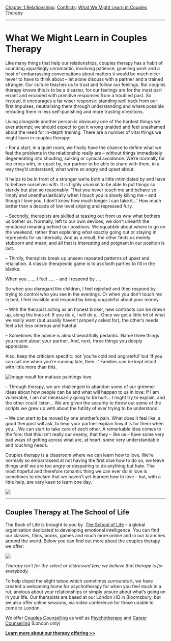 [Chapter 1.Relationships](https://www.theschooloflife.com/thebookoflife/category/relationships/): [Conflicts](https://www.theschooloflife.com/thebookoflife/category/relationships/conflicts/): [What We Might Learn in Couples Therapy](https://www.theschooloflife.com/thebookoflife/what-we-might-learn-in-couples-therapy/)

* * *

# What We Might Learn in Couples Therapy

Like many things that help our relationships, couples therapy has a habit of sounding appallingly unromantic, involving patience, gruelling work and a host of embarrassing conversations about matters it would be much nicer never to have to think about – let alone discuss with a partner and a trained stranger. Our culture teaches us to trust and follow our feelings. But couples therapy knows this is to be a disaster, for our feelings are for the most part errant and encoded with primitive responses from a troubled past. So instead, it encourages a far wiser response: standing well back from our first impulses, neutralising them through understanding and where possible rerouting them in less self-punishing and more trusting directions.

Living alongside another person is obviously one of the hardest things we ever attempt; we should expect to get it wrong unaided and feel unashamed about the need for in-depth training. There are a number of vital things we might learn in couples therapy:

– For a start, in a quiet room, we finally have the chance to define what we feel the problems in the relationship really are – without things immediately degenerating into shouting, sulking or cynical avoidance. We’re normally far too cross with, or upset by, our partner to be able to share with them, in a way they’d understand, what we’re so angry and upset about.

It helps to be in front of a stranger we’re both a little intimidated by and have to behave ourselves with. It is highly unusual to be able to put things so starkly but also so reasonably: ‘That you never touch me and behave so limply and unenthusiastically when I touch you is slowly killing me – and though I love you, I don’t know how much longer I can take it…’ How much better than a decade of low level sniping and repressed fury.

– Secondly, therapists are skilled at teasing out from us _why_ what bothers us bother us. Normally, left to our own devices, we don’t unearth the emotional meaning behind our positions. We squabble about where to go on the weekend, rather than explaining what exactly going out or staying in represents for us internally. And as a result, the other finds us merely stubborn and mean; and all that is interesting and poignant in our position is lost.

– Thirdly, therapists break up unseen repeated patterns of upset and retaliation. A classic therapeutic game is to ask both parties to fill in the blanks:

When you ….., I feel ….. – and I respond by ….

So when you disregard the children, I feel rejected and then respond by trying to control who you see in the evenings. Or when you don’t touch me in bed, I feel invisible and respond by being ungrateful about your money.

– With the therapist acting as an honest broker, new contracts can be drawn up, along the lines of: If you do x, I will do y… Once we get a little bit of what we really want (but usually haven’t properly asked for), the other’s needs feel a lot less onerous and hateful.

– Sometimes the advice is almost beautifully pedantic. Name three things you resent about your partner. And, next, three things you deeply appreciate.

Also, keep the criticism specific: not ‘you’re cold and ungrateful’ but ‘if you can call me when you’re running late, then…’ Families can be kept intact with little more than this.

![Image result for matisse paintings love](https://i.pinimg.com/736x/fc/9d/d1/fc9dd1ed17ad8d68e6df9c1edcf0b39e--matisse-paintings-matisse-art.jpg)

– Through therapy, we are challenged to abandon some of our grimmer ideas about how people can be and what will happen to us in love: If I am vulnerable, I am not necessarily going to be hurt… I might try to explain, and the other could listen… We are given the security to throw out some of the scripts we grew up with about the futility of ever trying to be understood.

– We can start to be moved by one another’s pain. What does it feel like, a good therapist will ask, to hear your partner explain how it is for them when you… We can start to take care of each other. A remarkable idea comes to the fore; that this isn’t really our enemy, that they – like us – have some very bad ways of getting across what are, at heart, some very understandable and touching needs.

Couples therapy is a classroom where we can learn how to love. We’re normally so embarrassed at not having the first clue how to do so, we leave things until we are too angry or despairing to do anything but hate. The most hopeful and therefore romantic thing we can ever do in love is sometimes to declare that we haven’t yet learned how to love – but, with a little help, are very keen to learn one day.

[![](https://img.youtube.com/vi/wb_cnk7Bm8k/0.jpg)](https://www.youtube.com/embed/wb_cnk7Bm8k '')

* * *

## 

## Couples Therapy at The School of Life

The Book of Life is brought to you by &nbsp;[The School of Life](http://www.theschooloflife.com/?utm_source=TBOL%20article%20content%20banner%20-%20TSOL%20main%20site&utm_campaign=TBOL%20article%20content%20banner%20-%20TSOL%20main%20site&utm_content=TBOL%20article%20content%20banner%20-%20TSOL%20main%20site "The School of Life") – a global organisation dedicated to developing emotional intelligence. You can find our classes, films, books, games and much more online and in our branches around the world. Below you can find out more about the couples therapy we offer:

[![](https://www.theschooloflife.com/thebookoflife/wp-content/uploads/2018/05/School-Of-Life_March-2018_099.jpg)](https://www.theschooloflife.com/shop/couple-counselling/)

_Therapy isn’t for the select or distressed few; we believe that therapy is for everybody._

To help dispel the slight taboo which sometimes surrounds it, we have created a welcoming home for psychotherapy for when you feel stuck in a rut, anxious about your relationships or simply unsure about what’s going on in your life. Our therapists are based at our London HQ in Bloomsbury, but we also offer online sessions, via video conference for those unable to come to London.

We offer [Couples Counselling](https://www.theschooloflife.com/shop/couple-counselling/) as well as&nbsp;[Psychotherapy](https://www.theschooloflife.com/shop/psychotherapy/?utm_source=TBOL%20Bottom%20Banner%20Twenty%20Key%20Concepts%20from%20Psychotherapy%20Therapy%20Services%20psychotherapy&utm_campaign=TBOL%20Bottom%20Banner%20Twenty%20Key%20Concepts%20from%20Psychotherapy%20Therapy%20Services%20psychotherapy&utm_content=TBOL%20Bottom%20Banner%20Twenty%20Key%20Concepts%20from%20Psychotherapy%20Therapy%20Services%20psychotherapy)&nbsp;and&nbsp;[Career Counselling](https://www.theschooloflife.com/london/classroom/career-counselling/?utm_source=TBOL%20Bottom%20Banner%20Twenty%20Key%20Concepts%20from%20Psychotherapy%20-%20Therapy%20services%20career%20counselling&utm_campaign=TBOL%20Bottom%20Banner%20Twenty%20Key%20Concepts%20from%20Psychotherapy%20-%20Therapy%20services%20career%20counselling&utm_content=TBOL%20Bottom%20Banner%20Twenty%20Key%20Concepts%20from%20Psychotherapy%20-%20Therapy%20services%20career%20counselling)&nbsp;(London only)

**[Learn more about our therapy offering \>\>](https://www.theschooloflife.com/therapy/?utm_source=TBOL%20article%20content%20banner%20main%20global%20therapy%20services&utm_campaign=TBOL%20article%20content%20banner%20main%20global%20therapy%20services&utm_content=TBOL%20article%20content%20banner%20main%20global%20therapy%20services)**
